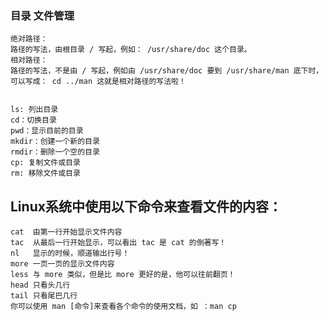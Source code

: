 ### 目录 文件管理

    绝对路径：
    路径的写法，由根目录 / 写起，例如： /usr/share/doc 这个目录。
    相对路径：
    路径的写法，不是由 / 写起，例如由 /usr/share/doc 要到 /usr/share/man 底下时，可以写成： cd ../man 这就是相对路径的写法啦！


    ls: 列出目录
    cd：切换目录
    pwd：显示目前的目录
    mkdir：创建一个新的目录
    rmdir：删除一个空的目录
    cp: 复制文件或目录
    rm: 移除文件或目录

## Linux系统中使用以下命令来查看文件的内容：

    cat  由第一行开始显示文件内容
    tac  从最后一行开始显示，可以看出 tac 是 cat 的倒著写！
    nl   显示的时候，顺道输出行号！
    more 一页一页的显示文件内容
    less 与 more 类似，但是比 more 更好的是，他可以往前翻页！
    head 只看头几行
    tail 只看尾巴几行
    你可以使用 man [命令]来查看各个命令的使用文档，如 ：man cp
